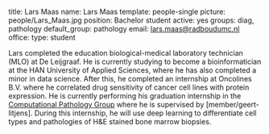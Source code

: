 title: Lars Maas
name: Lars Maas
template: people-single
picture: people/Lars_Maas.jpg
position: Bachelor student
active: yes
groups: diag, pathology
default_group: pathology
email: lars.maas@radboudumc.nl
office: 
type: student

Lars completed the education biological-medical laboratory technician (MLO) at De Leijgraaf. He is currently studying to become a bioinformatician at the HAN University of Applied Sciences, where he has also completed a minor in data science. After this, he completed an internship at Oncolines B.V. where he correlated drug sensitivity of cancer cell lines with protein expression. He is currently performing his graduation internship in the [Computational Pathology Group](https://www.computationalpathologygroup.eu/) where he is supervised by [member/geert-litjens]. During this internship, he will use deep learning to differentiate cell types and pathologies of H&E stained bone marrow biopsies.
